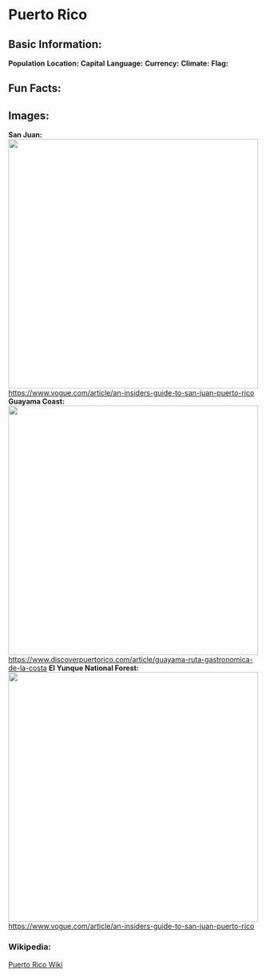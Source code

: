 # Puerto Rico
## Basic Information:

**Population**
**Location:**
**Capital**
**Language:** 
**Currency:**
**Climate:**
**Flag:**
## Fun Facts:

## Images:

**San Juan:**
<img src= "https://assets.vogue.com/photos/61b91dcc8dfa948c34e89067/master/w_2240,c_limit/GettyImages-1131662617.jpg" Width = "500">
https://www.vogue.com/article/an-insiders-guide-to-san-juan-puerto-rico
**Guayama Coast:**
<img src= "https://www.discoverpuertorico.com/sites/default/files/styles/horizontal/public/2020-02/191-3-13002_jpeg.jpg?h=8a6d63f3&itok=ZrUOc4RB" Width = "500">
https://www.discoverpuertorico.com/article/guayama-ruta-gastronomica-de-la-costa
**El Yunque National Forest:**
<img src= "https://assets.vogue.com/photos/61b8f18e3a9dec16c63b5c7c/master/w_1600,c_limit/GettyImages-635983856.jpg" Width = "500">
https://www.vogue.com/article/an-insiders-guide-to-san-juan-puerto-rico
### Wikipedia:
[Puerto Rico Wiki](https://en.wikipedia.org/wiki/Puerto_Rico)
